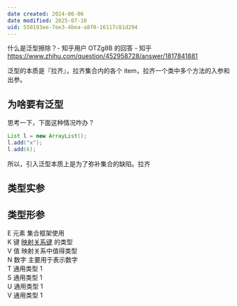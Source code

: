 ```yaml
---
date created: 2024-06-06
date modified: 2025-07-10
uid: 550193ee-7ee3-4bea-a8f0-16117c81d294
---
```


什么是泛型擦除？- 知乎用户 OTZg8B 的回答 - 知乎  
https://www.zhihu.com/question/452958728/answer/1817841881

泛型的本质是『拉齐』，拉齐集合内的各个 item，拉齐一个类中多个方法的入参和出参。

<!-- more -->

## 为啥要有泛型

思考一下，下面这种情况咋办？

```java
List l = new ArrayList();  
l.add("x");  
l.add(6);
```

所以，引入泛型本质上是为了弥补集合的缺陷。拉齐

## 类型实参

## 类型形参

E 元素 集合框架使用  
K 键 [映射关系键](https://www.zhihu.com/search?q=%E6%98%A0%E5%B0%84%E5%85%B3%E7%B3%BB%E9%94%AE&search_source=Entity&hybrid_search_source=Entity&hybrid_search_extra=%7B%22sourceType%22%3A%22article%22%2C%22sourceId%22%3A%22272627510%22%7D) 的类型  
V 值 映射关系中值得类型  
N 数字 主要用于表示数字  
T 通用类型 1  
S 通用类型 1  
U 通用类型 1  
V 通用类型 1
